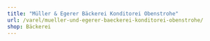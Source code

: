 ```yaml
---
title: "Müller & Egerer Bäckerei Konditorei Obenstrohe"
url: /varel/mueller-und-egerer-baeckerei-konditorei-obenstrohe/
shop: Bäckerei
---
```

